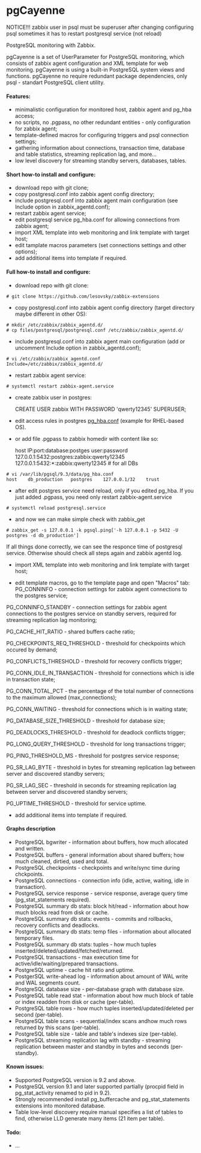 pgCayenne
=========

NOTICE!!!
zabbix user in psql must be superuser
after changing configuring psql sometimes it has to restart postgresql service (not reload)
 
PostgreSQL monitoring with Zabbix.

pgCayenne is a set of UserParameter for PostgreSQL monitoring, which consists of zabbix agent configuration and XML template for web monitoring. pgCayenne is using a built-in PostgreSQL system views and functions. pgCayenne no require redundant package dependencies, only psql - standart PostgreSQL client utility.

#### Features:
- minimalistic configuration for monitored host, zabbix agent and pg_hba access;
- no scripts, no .pgpass, no other redundant entities - only configuration for zabbix agent;
- template-defined macros for configuring triggers and psql connection settings;
- gathering information about connections, transaction time, database and table statistics, streaming replication lag, and more...
- low level discovery for streaming standby servers, databases, tables.

#### Short how-to install and configure:
- download repo with git clone;
- copy postgresql.conf into zabbix agent config directory;
- include postgresql.conf into zabbix agent main configuration (see Include option in zabbix_agentd.conf);
- restart zabbix agent service;
- edit postgresql service pg_hba.conf for allowing connections from zabbix agent;
- import XML template into web monitoring and link template with target host;
- edit tamplate macros parameters (set connections settings and other options);
- add additional items into template if required.

#### Full how-to install and configure:
- download repo with git clone:
```
# git clone https://github.com/lesovsky/zabbix-extensions
```

- copy postgresql.conf into zabbix agent config directory (target directory maybe different in other OS):
```
# mkdir /etc/zabbix/zabbix_agentd.d/
# cp files/postgresql/postgresql.conf /etc/zabbix/zabbix_agentd.d/
```

- include postgresql.conf into zabbix agent main configuration (add or uncomment Include option in zabbix_agentd.conf);
```
# vi /etc/zabbix/zabbix_agentd.conf
Include=/etc/zabbix/zabbix_agentd.d/
```

- restart zabbix agent service:
```
# systemctl restart zabbix-agent.service
```
- create zabbix user in postgres:

	CREATE USER zabbix WITH PASSWORD 'qwerty12345' SUPERUSER;
	
- edit access rules in postgres [pg_hba.conf](http://www.postgresql.org/docs/9.3/static/auth-pg-hba-conf.html) (example for RHEL-based OS).
- or add file .pgpass to zabbix homedir with content like so: 
	
	host IP:port:database:postges user:password
	127.0.0.1:5432:postgres:zabbix:qwerty12345
	127.0.0.1:5432:*:zabbix:qwerty12345 # for all DBs

```
# vi /var/lib/pgsql/9.3/data/pg_hba.conf
host    db_production   postgres    127.0.0.1/32    trust
```

- after edit postgres service need reload, only if you edited pg_hba. If you just added .pgpass, you need only restart zabbix-agent.service
```
# systemctl reload postgresql.service
```

- and now we can make simple check with zabbix_get
```
# zabbix_get -s 127.0.0.1 -k pgsql.ping['-h 127.0.0.1 -p 5432 -U postgres -d db_production']
```
If all things done correctly, we can see the responce time of postgresql service. Otherwise should check all steps again and zabbix agentd log.

- import XML template into web monitoring and link template with target host;

- edit template macros, go to the template page and open "Macros" tab:
PG_CONNINFO - connection settings for zabbix agent connections to the postgres service;

PG_CONNINFO_STANDBY - connection settings for zabbix agent connections to the postgres service on standby servers, required for streaming replication lag monitoring;

PG_CACHE_HIT_RATIO - shared buffers cache ratio;

PG_CHECKPOINTS_REQ_THRESHOLD - threshold for checkpoints which occured by demand;

PG_CONFLICTS_THRESHOLD - threshold for recovery conflicts trigger;

PG_CONN_IDLE_IN_TRANSACTION - threshold for connections which is idle in transaction state;

PG_CONN_TOTAL_PCT - the percentage of the total number of connections to the maximum allowed (max_connections);

PG_CONN_WAITING - threshold for connections which is in waiting state;

PG_DATABASE_SIZE_THRESHOLD - threshold for database size;

PG_DEADLOCKS_THRESHOLD - threshold for deadlock conflicts trigger;

PG_LONG_QUERY_THRESHOLD - threshold for long transactions trigger;

PG_PING_THRESHOLD_MS - threshold for postgres service response;

PG_SR_LAG_BYTE - threshold in bytes for streaming replication lag between server and discovered standby servers;

PG_SR_LAG_SEC - threshold in seconds for streaming replication lag between server and discovered standby servers;

PG_UPTIME_THRESHOLD - threshold for service uptime.

- add additional items into template if required.

#### Graphs description
- PostgreSQL bgwriter - information about buffers, how much allocated and written.
- PostgreSQL buffers - general information about shared buffers; how much cleaned, dirtied, used and total.
- PostgreSQL checkpoints - checkpoints and write/sync time during chckpoints.
- PostgreSQL connections - connection info (idle, active, waiting, idle in transaction).
- PostgreSQL service response - service response, average query time (pg_stat_statements required).
- PostgreSQL summary db stats: block hit/read - information about how much blocks read from disk or cache.
- PostgreSQL summary db stats: events - commits and rollbacks, recovery conflicts and deadlocks.
- PostgreSQL summary db stats: temp files - information about allocated temporary files.
- PostgreSQL summary db stats: tuples - how much tuples inserted/deleted/updated/fetched/returned.
- PostgreSQL transactions - max execution time for active/idle/waiting/prepared transactions.
- PostgreSQL uptime - cache hit ratio and uptime.
- PostgerSQL write-ahead log - information about amount of WAL write and WAL segments count.
- PostgreSQL database size - per-database graph with database size.
- PostgreSQL table read stat - information about how much block of table or index readden from disk or cache (per-table).
- PostgreSQL table rows - how much tuples inserted/updated/deleted per second (per-table).
- PostgreSQL table scans - sequential/index scans andhow much rows returned by this scans (per-table).
- PostgreSQL table size - table and table's indexes size (per-table).
- PostgreSQL streaming replication lag with standby - streaming replication between master and standby in bytes and seconds (per-standby).

#### Known issues:
- Supported PostgreSQL version is 9.2 and above.
- PostgreSQL version 9.1 and later supported partially (procpid field in pg_stat_activity renamed to pid in 9.2).
- Strongly recommended install pg_buffercache and pg_stat_statements extensions into monitored database.
- Table low-level discovery require manual specifies a list of tables to find, otherwise LLD generate many items (21 item per table).

#### Todo:
- ...
